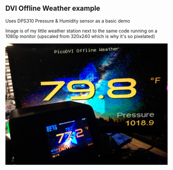 ## DVI Offline Weather example
Uses DPS310 Pressure & Humidity sensor as a basic demo

Image is of my little weather station next to the same code running on a 1080p monitor
(upscaled from 320x240 which is why it's so pixelated)

![Demo Image](https://raw.githubusercontent.com/DJDevon3/My_Circuit_Python_Projects/main/Boards/raspberrypi/Adafruit%20Feather%20RP2040%20DVI/DVI%20Offline%20Weather/Demo_Image.png)
